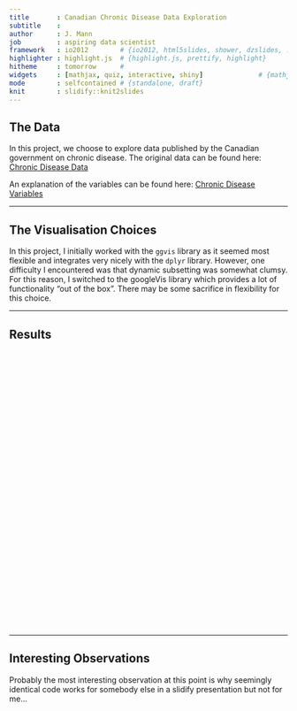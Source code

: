 ```yaml
---
title       : Canadian Chronic Disease Data Exploration
subtitle    : 
author      : J. Mann 
job         : aspiring data scientist
framework   : io2012        # {io2012, html5slides, shower, dzslides, ...}
highlighter : highlight.js  # {highlight.js, prettify, highlight}
hitheme     : tomorrow      # 
widgets     : [mathjax, quiz, interactive, shiny]              # {mathjax, quiz, bootstrap}
mode        : selfcontained # {standalone, draft}
knit        : slidify::knit2slides
---
```


## The Data

In this project, we choose to explore data published by the Canadian
government on chronic disease. The original data can be found here:
[Chronic Disease Data](http://www.phac-aspc.gc.ca/data-donnees/hpcdp-pspmc/assets/ccdss-scsmc-eng.csv)

An explanation of the variables can be found here: [Chronic Disease Variables](http://www.phac-aspc.gc.ca/data-donnees/hpcdp-pspmc/assets/EN_CanadianAggregateDatasets.docx)



---

## The Visualisation Choices

In this project, I initially worked with the `ggvis` library as it seemed most flexible and integrates very nicely with the `dplyr` library. However, one difficulty I encountered was that dynamic subsetting was somewhat clumsy. For this reason, I switched to the googleVis library which provides a lot of functionality “out of the box”. There may be some sacrifice in flexibility for this choice.

---  

## Results

<!-- MotionChart generated in R 3.1.1 by googleVis 0.5.5 package -->
<!-- Sun Sep 21 14:18:06 2014 -->


<!-- jsHeader -->
<script type="text/javascript">
 
// jsData 
function gvisDataMotionChartID8bfc5b7d7cb6 () {
var data = new google.visualization.DataTable();
var datajson =
[
 [
 "Apples",
2008,
"West",
98,
78,
20,
"2008-12-31" 
],
[
 "Apples",
2009,
"West",
111,
79,
32,
"2009-12-31" 
],
[
 "Apples",
2010,
"West",
89,
76,
13,
"2010-12-31" 
],
[
 "Oranges",
2008,
"East",
96,
81,
15,
"2008-12-31" 
],
[
 "Bananas",
2008,
"East",
85,
76,
9,
"2008-12-31" 
],
[
 "Oranges",
2009,
"East",
93,
80,
13,
"2009-12-31" 
],
[
 "Bananas",
2009,
"East",
94,
78,
16,
"2009-12-31" 
],
[
 "Oranges",
2010,
"East",
98,
91,
7,
"2010-12-31" 
],
[
 "Bananas",
2010,
"East",
81,
71,
10,
"2010-12-31" 
] 
];
data.addColumn('string','Fruit');
data.addColumn('number','Year');
data.addColumn('string','Location');
data.addColumn('number','Sales');
data.addColumn('number','Expenses');
data.addColumn('number','Profit');
data.addColumn('string','Date');
data.addRows(datajson);
return(data);
}
 
// jsDrawChart
function drawChartMotionChartID8bfc5b7d7cb6() {
var data = gvisDataMotionChartID8bfc5b7d7cb6();
var options = {};
options["width"] =    600;
options["height"] =    500;

    var chart = new google.visualization.MotionChart(
    document.getElementById('MotionChartID8bfc5b7d7cb6')
    );
    chart.draw(data,options);
    

}
  
 
// jsDisplayChart
(function() {
var pkgs = window.__gvisPackages = window.__gvisPackages || [];
var callbacks = window.__gvisCallbacks = window.__gvisCallbacks || [];
var chartid = "motionchart";
  
// Manually see if chartid is in pkgs (not all browsers support Array.indexOf)
var i, newPackage = true;
for (i = 0; newPackage && i < pkgs.length; i++) {
if (pkgs[i] === chartid)
newPackage = false;
}
if (newPackage)
  pkgs.push(chartid);
  
// Add the drawChart function to the global list of callbacks
callbacks.push(drawChartMotionChartID8bfc5b7d7cb6);
})();
function displayChartMotionChartID8bfc5b7d7cb6() {
  var pkgs = window.__gvisPackages = window.__gvisPackages || [];
  var callbacks = window.__gvisCallbacks = window.__gvisCallbacks || [];
  window.clearTimeout(window.__gvisLoad);
  // The timeout is set to 100 because otherwise the container div we are
  // targeting might not be part of the document yet
  window.__gvisLoad = setTimeout(function() {
  var pkgCount = pkgs.length;
  google.load("visualization", "1", { packages:pkgs, callback: function() {
  if (pkgCount != pkgs.length) {
  // Race condition where another setTimeout call snuck in after us; if
  // that call added a package, we must not shift its callback
  return;
}
while (callbacks.length > 0)
callbacks.shift()();
} });
}, 100);
}
 
// jsFooter
</script>
 
<!-- jsChart -->  
<script type="text/javascript" src="https://www.google.com/jsapi?callback=displayChartMotionChartID8bfc5b7d7cb6"></script>
 
<!-- divChart -->
  
<div id="MotionChartID8bfc5b7d7cb6" 
  style="width: 600; height: 500;">
</div>

---

## Interesting Observations

Probably the most interesting observation at this point is why seemingly identical
code works for somebody else in a slidify presentation but not for me...

